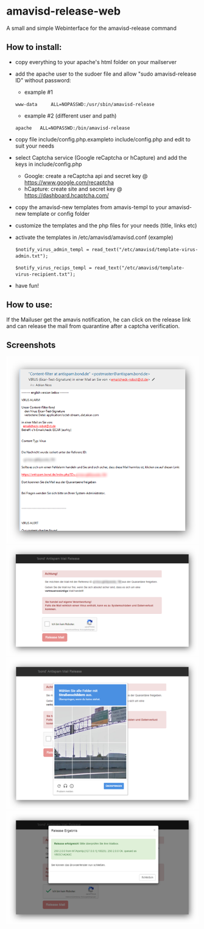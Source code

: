 # amavisd-release-web
A small and simple Webinterface for the amavisd-release command

## How to install:

- copy everything to your apache's html folder on your mailserver
- add the apache user to the sudoer file and allow "sudo amavisd-release ID" without password:

  - example #1

  `www-data     ALL=NOPASSWD:/usr/sbin/amavisd-release`

  - example #2 (different user and path)

  `apache 	ALL=NOPASSWD:/bin/amavisd-release`

- copy file include/config.php.exampleto include/config.php and edit to suit your needs
- select Captcha service (Google reCaptcha or hCapture) and add the keys in include/config.php
  - Google: create a reCaptcha api and secret key @ https://www.google.com/recaptcha
  - hCapture: create site and secret key @ https://dashboard.hcaptcha.com/
- copy the amavisd-new templates from amavis-templ to your amavisd-new template or config folder
- customize the templates and the php files for your needs (title, links etc)
- activate the templates in /etc/amavisd/amavisd.conf (example)

  `$notify_virus_admin_templ = read_text("/etc/amavisd/template-virus-admin.txt");`

  `$notify_virus_recips_templ = read_text("/etc/amavisd/template-virus-recipient.txt");`

- have fun!

## How to use:

If the Mailuser get the amavis notification, he can click on the release link and can release the mail from quarantine after a captcha verification.

## Screenshots

![Mail from amavis](https://github.com/AdrianNoss/amavisd-release-web/blob/master/pics/mail.png?raw=true "Virus Alert with Link")
![Release Index](https://github.com/AdrianNoss/amavisd-release-web/blob/master/pics/main.png?raw=true "Release Webinterface")
![Captcha](https://github.com/AdrianNoss/amavisd-release-web/blob/master/pics/captcha.png?raw=true "reCaptcha")
![release OK](https://github.com/AdrianNoss/amavisd-release-web/blob/master/pics/release_ok.png?raw=true "Release successfull")
